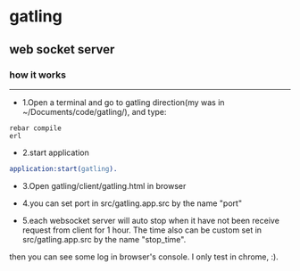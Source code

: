 # gatling
## web socket server
### how it works
-------
* 1.Open a terminal and go to gatling direction(my was in ~/Documents/code/gatling/), and type:
```shell
rebar compile
erl
```
* 2.start application
```erlang
application:start(gatling).
```
* 3.Open gatling/client/gatling.html in browser

* 4.you can set port in src/gatling.app.src by the name "port"

* 5.each websocket server will auto stop when it have not been receive request from client for 1 hour. The time also can be custom set in src/gatling.app.src by the name "stop_time".

then you can see some log in browser's console. I only test in chrome, :).